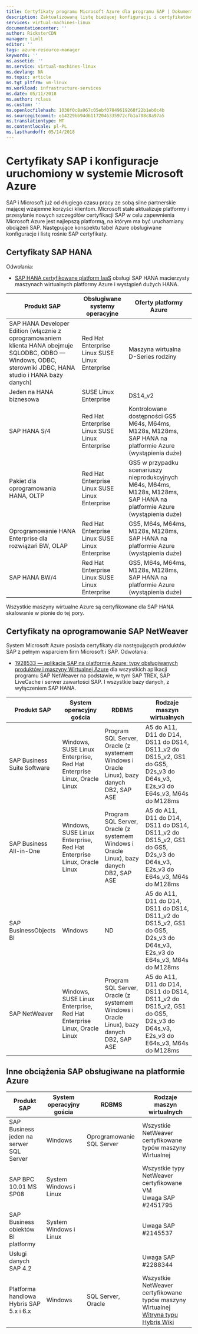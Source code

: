 ```yaml
---
title: Certyfikaty programu Microsoft Azure dla programu SAP | Dokumentacja firmy Microsoft
description: Zaktualizowaną listę bieżącej konfiguracji i certyfikatów SAP na platformie Azure.
services: virtual-machines-linux
documentationcenter: ''
author: RicksterCDN
manager: timlt
editor: ''
tags: azure-resource-manager
keywords: ''
ms.assetid: ''
ms.service: virtual-machines-linux
ms.devlang: NA
ms.topic: article
ms.tgt_pltfrm: vm-linux
ms.workload: infrastructure-services
ms.date: 05/11/2018
ms.author: rclaus
ms.custom: ''
ms.openlocfilehash: 1038f0c8a967c05ebf07849619268f22b1eb0c4b
ms.sourcegitcommit: e14229bb94d61172046335972cfb1a708c8a97a5
ms.translationtype: MT
ms.contentlocale: pl-PL
ms.lasthandoff: 05/14/2018
---
```

# <a name="sap-certifications-and-configurations-running-on-microsoft-azure"></a>Certyfikaty SAP i konfiguracje uruchomiony w systemie Microsoft Azure

SAP i Microsoft już od długiego czasu pracy ze sobą silne partnerskie mającej wzajemne korzyści klientom. Microsoft stale aktualizuje platformy i przesyłanie nowych szczegółów certyfikacji SAP w celu zapewnienia Microsoft Azure jest najlepszą platformą, na którym ma być uruchamiany obciążeń SAP. Następujące konspektu tabel Azure obsługiwane konfiguracje i listę rośnie SAP certyfikaty. 

## <a name="sap-hana-certifications"></a>Certyfikaty SAP HANA
Odwołania:

- [SAP HANA certyfikowane platform IaaS](https://www.sap.com/dmc/exp/2014-09-02-hana-hardware/enEN/iaas.html#categories=Microsoft%20Azure) obsługi SAP HANA macierzysty maszynach wirtualnych platformy Azure i wystąpień dużych HANA.

| Produkt SAP | Obsługiwane systemy operacyjne | Oferty platformy Azure |
| --- | --- | --- |
| SAP HANA Developer Edition (włącznie z oprogramowaniem klienta HANA obejmuje SQLODBC, ODBO — Windows, ODBC, sterowniki JDBC, HANA studio i HANA bazy danych) | Red Hat Enterprise Linux SUSE Linux Enterprise | Maszyna wirtualna D-Series rodziny |
| Jeden na HANA biznesowa | SUSE Linux Enterprise | DS14_v2 |
| SAP HANA S/4 | Red Hat Enterprise Linux SUSE Linux Enterprise | Kontrolowane dostępności GS5 M64s, M64ms, M128s, M128ms, SAP HANA na platformie Azure (wystąpienia duże) |
| Pakiet dla oprogramowania HANA, OLTP | Red Hat Enterprise Linux SUSE Linux Enterprise | GS5 w przypadku scenariuszy nieprodukcyjnych M64s, M64ms, M128s, M128ms, SAP HANA na platformie Azure (wystąpienia duże) |
| Oprogramowanie HANA Enterprise dla rozwiązań BW, OLAP | Red Hat Enterprise Linux SUSE Linux Enterprise | GS5, M64s, M64ms, M128s, M128ms, SAP HANA na platformie Azure (wystąpienia duże) |
| SAP HANA BW/4 | Red Hat Enterprise Linux SUSE Linux Enterprise | GS5, M64s, M64ms, M128s, M128ms, SAP HANA na platformie Azure (wystąpienia duże) |

Wszystkie maszyny wirtualne Azure są certyfikowane dla SAP HANA skalowanie w pionie do tej pory.

## <a name="sap-netweaver-certifications"></a>Certyfikaty na oprogramowanie SAP NetWeaver
System Microsoft Azure posiada certyfikaty dla następujących produktów SAP z pełnym wsparciem firm Microsoft i SAP.
Odwołania:

- [1928533 — aplikacje SAP na platformie Azure: typy obsługiwanych produktów i maszyny Wirtualnej Azure](https://launchpad.support.sap.com/#/notes/1928533) dla wszystkich aplikacji programu SAP NetWeaver na podstawie, w tym SAP TREX, SAP LiveCache i serwer zawartości SAP. I wszystkie bazy danych, z wyłączeniem SAP HANA.


| Produkt SAP | System operacyjny gościa | RDBMS | Rodzaje maszyn wirtualnych |
| --- | --- | --- | --- |
| SAP Business Suite Software | Windows, SUSE Linux Enterprise, Red Hat Enterprise Linux, Oracle Linux |Program SQL Server, Oracle (z systemem Windows i Oracle Linux), bazy danych DB2, SAP ASE |A5 do A11, D11 do D14, DS11 do DS14, DS11_v2 do DS15_v2, GS1 do GS5, D2s_v3 do D64s_v3, E2s_v3 do E64s_v3, M64s do M128ms |
| SAP Business All-in-One | Windows, SUSE Linux Enterprise, Red Hat Enterprise Linux, Oracle Linux |Program SQL Server, Oracle (z systemem Windows i Oracle Linux), bazy danych DB2, SAP ASE |A5 do A11, D11 do D14, DS11 do DS14, DS11_v2 do DS15_v2, GS1 do GS5, D2s_v3 do D64s_v3, E2s_v3 do E64s_v3, M64s do M128ms |
| SAP BusinessObjects BI | Windows |ND |A5 do A11, D11 do D14, DS11 do DS14, DS11_v2 do DS15_v2, GS1 do GS5, D2s_v3 do D64s_v3, E2s_v3 do E64s_v3, M64s do M128ms |
| SAP NetWeaver | Windows, SUSE Linux Enterprise, Red Hat Enterprise Linux, Oracle Linux |Program SQL Server, Oracle (z systemem Windows i Oracle Linux), bazy danych DB2, SAP ASE |A5 do A11, D11 do D14, DS11 do DS14, DS11_v2 do DS15_v2, GS1 do GS5, D2s_v3 do D64s_v3, E2s_v3 do E64s_v3, M64s do M128ms |

## <a name="other-sap-workload-supported-on-azure"></a>Inne obciążenia SAP obsługiwane na platformie Azure

| Produkt SAP | System operacyjny gościa | RDBMS | Rodzaje maszyn wirtualnych |
| --- | --- | --- | --- |
| SAP Business jeden na serwer SQL Server | Windows  | Oprogramowanie SQL Server | Wszystkie NetWeaver certyfikowane typów maszyny Wirtualnej |
| SAP BPC 10.01 MS SP08 | System Windows i Linux | | Wszystkie typy NetWeaver certyfikowane VM<br /> Uwaga SAP #2451795 |
| SAP Business obiektów BI platformy | System Windows i Linux | | Uwaga SAP #2145537 |
| Usługi danych SAP 4.2 | | | Uwaga SAP #2288344 |
| Platforma handlowa Hybris SAP 5.x i 6.x | Windows | SQL Server, Oracle | Wszystkie NetWeaver certyfikowane typów maszyny Wirtualnej<br /> [Witryna typu Hybris Wiki](https://wiki.hybris.com/display/SUP/Using+the+hybris+Platform+with+the+Cloud) |
